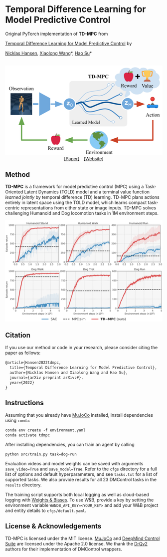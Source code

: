 # Temporal Difference Learning for Model Predictive Control

Original PyTorch implementation of **TD-MPC** from

[Temporal Difference Learning for Model Predictive Control](https://arxiv.org/abs/2203.04955) by

[Nicklas Hansen](https://nicklashansen.github.io), [Xiaolong Wang](https://xiaolonw.github.io)\*, [Hao Su](https://cseweb.ucsd.edu/~haosu)\*


<p align="center">
  <br><img src='media/ae591483.png' width="600"/><br>
   <a href="https://arxiv.org/abs/2203.04955">[Paper]</a>&emsp;<a href="https://nicklashansen.github.io/td-mpc">[Website]</a>
</p>



## Method

**TD-MPC** is a framework for model predictive control (MPC) using a Task-Oriented Latent Dynamics (TOLD) model and a terminal value function *learned jointly* by temporal difference (TD) learning. TD-MPC plans actions entirely in latent space using the TOLD model, which learns compact task-centric representations from either state or image inputs. TD-MPC solves challenging Humanoid and Dog locomotion tasks in 1M environment steps.

<p align="center">
  <img src='media/d818bbc7.png' width="600"/>
</p>


## Citation

If you use our method or code in your research, please consider citing the paper as follows:

```
@article{Hansen2022tdmpc,
  title={Temporal Difference Learning for Model Predictive Control},
  author={Nicklas Hansen and Xiaolong Wang and Hao Su},
  journal={arXiv preprint arXiv:#},
  year={2022}
}
```

## Instructions

Assuming that you already have [MuJoCo](http://www.mujoco.org) installed, install dependencies using `conda`:

```
conda env create -f environment.yaml
conda activate tdmpc
```

After installing dependencies, you can train an agent by calling

```
python src/train.py task=dog-run
```

Evaluation videos and model weights can be saved with arguments `save_video=True` and `save_model=True`. Refer to the `cfgs` directory for a full list of options and default hyperparameters, and see `tasks.txt` for a list of supported tasks. We also provide results for all 23 DMControl tasks in the `results` directory.

The training script supports both local logging as well as cloud-based logging with [Weights & Biases](https://wandb.ai). To use W&B, provide a key by setting the environment variable `WANDB_API_KEY=<YOUR_KEY>` and add your W&B project and entity details to `cfgs/default.yaml`.


## License & Acknowledgements

TD-MPC is licensed under the MIT license. [MuJoCo](https://github.com/deepmind/mujoco) and [DeepMind Control Suite](https://github.com/deepmind/dm_control) are licensed under the Apache 2.0 license. We thank the [DrQv2](https://github.com/facebookresearch/drqv2) authors for their implementation of DMControl wrappers.
